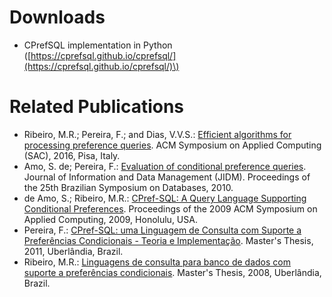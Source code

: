 # Downloads

- CPrefSQL implementation in Python
\([https://cprefsql.github.io/cprefsql/](https://cprefsql.github.io/cprefsql/)\)

# Related Publications

- Ribeiro, M.R.; Pereira, F.; and Dias, V.V.S.: [Efficient algorithms for processing preference queries](https://dl.acm.org/citation.cfm?id=2851659). ACM Symposium on Applied Computing (SAC), 2016, Pisa, Italy.
- Amo, S. de; Pereira, F.: [Evaluation of conditional preference queries](https://periodicos.ufmg.br/index.php/jidm/article/view/56). Journal of Information and Data Management (JIDM). Proceedings of the 25th Brazilian Symposium on Databases, 2010.
- de Amo, S.; Ribeiro, M.R.: [CPref-SQL: A Query Language Supporting Conditional Preferences](http://doi.acm.org/10.1145/1529282.1529633). Proceedings of the 2009 ACM Symposium on Applied Computing, 2009, Honolulu, USA.
- Pereira, F.: [CPref-SQL: uma Linguagem de Consulta com Suporte a Preferências Condicionais - Teoria e Implementação](https://repositorio.ufu.br/handle/123456789/12520). Master's Thesis, 2011, Uberlândia, Brazil.
- Ribeiro, M.R.: [Linguagens de consulta para banco de dados com suporte a preferências condicionais](https://repositorio.ufu.br/handle/123456789/12465). Master's Thesis, 2008, Uberlândia, Brazil.
